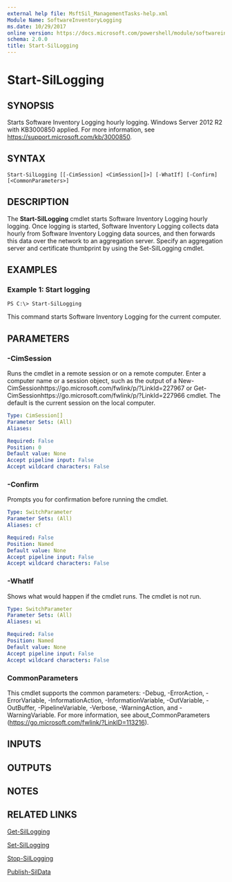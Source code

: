```yaml
---
external help file: MsftSil_ManagementTasks-help.xml
Module Name: SoftwareInventoryLogging
ms.date: 10/29/2017
online version: https://docs.microsoft.com/powershell/module/softwareinventorylogging/start-sillogging?view=windowsserver2012r2-ps&wt.mc_id=ps-gethelp
schema: 2.0.0
title: Start-SilLogging
---
```


# Start-SilLogging

## SYNOPSIS
Starts Software Inventory Logging hourly logging.
Windows Server 2012 R2 with KB3000850 applied.
For more information, see https://support.microsoft.com/kb/3000850.

## SYNTAX

```
Start-SilLogging [[-CimSession] <CimSession[]>] [-WhatIf] [-Confirm] [<CommonParameters>]
```

## DESCRIPTION
The **Start-SilLogging** cmdlet starts Software Inventory Logging hourly logging.
Once logging is started, Software Inventory Logging collects data hourly from Software Inventory Logging data sources, and then forwards this data over the network to an aggregation server.
Specify an aggregation server and certificate thumbprint by using the Set-SilLogging cmdlet.

## EXAMPLES

### Example 1: Start logging
```
PS C:\> Start-SilLogging
```

This command starts Software Inventory Logging for the current computer.

## PARAMETERS

### -CimSession
Runs the cmdlet in a remote session or on a remote computer.
Enter a computer name or a session object, such as the output of a New-CimSessionhttps://go.microsoft.com/fwlink/p/?LinkId=227967 or Get-CimSessionhttps://go.microsoft.com/fwlink/p/?LinkId=227966 cmdlet.
The default is the current session on the local computer.

```yaml
Type: CimSession[]
Parameter Sets: (All)
Aliases: 

Required: False
Position: 0
Default value: None
Accept pipeline input: False
Accept wildcard characters: False
```

### -Confirm
Prompts you for confirmation before running the cmdlet.

```yaml
Type: SwitchParameter
Parameter Sets: (All)
Aliases: cf

Required: False
Position: Named
Default value: None
Accept pipeline input: False
Accept wildcard characters: False
```

### -WhatIf
Shows what would happen if the cmdlet runs. The cmdlet is not run.

```yaml
Type: SwitchParameter
Parameter Sets: (All)
Aliases: wi

Required: False
Position: Named
Default value: None
Accept pipeline input: False
Accept wildcard characters: False
```

### CommonParameters
This cmdlet supports the common parameters: -Debug, -ErrorAction, -ErrorVariable, -InformationAction, -InformationVariable, -OutVariable, -OutBuffer, -PipelineVariable, -Verbose, -WarningAction, and -WarningVariable. For more information, see about_CommonParameters (https://go.microsoft.com/fwlink/?LinkID=113216).

## INPUTS

## OUTPUTS

## NOTES

## RELATED LINKS

[Get-SilLogging](./Get-SilLogging.md)

[Set-SilLogging](./Set-SilLogging.md)

[Stop-SilLogging](./Stop-SilLogging.md)

[Publish-SilData](./Publish-SilData.md)

